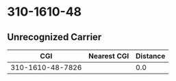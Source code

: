 # 310-1610-48
## Unrecognized Carrier


| CGI | Nearest CGI | Distance |
|-----|-------------|----------|
| 310-1610-48-7826 |  | 0.0 |
